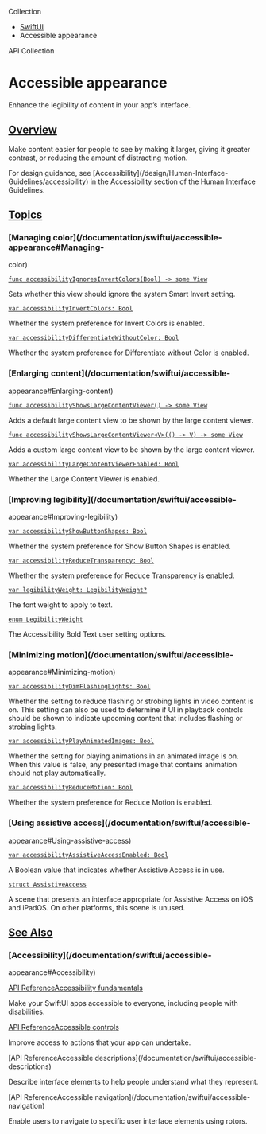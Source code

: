 Collection

  * [ SwiftUI ](/documentation/swiftui)
  * Accessible appearance 

API Collection

# Accessible appearance

Enhance the legibility of content in your app’s interface.

## [Overview](/documentation/swiftui/accessible-appearance#Overview)

Make content easier for people to see by making it larger, giving it greater
contrast, or reducing the amount of distracting motion.

For design guidance, see [Accessibility](/design/Human-Interface-
Guidelines/accessibility) in the Accessibility section of the Human Interface
Guidelines.

## [Topics](/documentation/swiftui/accessible-appearance#topics)

### [Managing color](/documentation/swiftui/accessible-appearance#Managing-
color)

[`func accessibilityIgnoresInvertColors(Bool) -> some
View`](/documentation/swiftui/view/accessibilityignoresinvertcolors\(_:\))

Sets whether this view should ignore the system Smart Invert setting.

[`var accessibilityInvertColors:
Bool`](/documentation/swiftui/environmentvalues/accessibilityinvertcolors)

Whether the system preference for Invert Colors is enabled.

[`var accessibilityDifferentiateWithoutColor:
Bool`](/documentation/swiftui/environmentvalues/accessibilitydifferentiatewithoutcolor)

Whether the system preference for Differentiate without Color is enabled.

### [Enlarging content](/documentation/swiftui/accessible-
appearance#Enlarging-content)

[`func accessibilityShowsLargeContentViewer() -> some
View`](/documentation/swiftui/view/accessibilityshowslargecontentviewer\(\))

Adds a default large content view to be shown by the large content viewer.

[`func accessibilityShowsLargeContentViewer<V>(() -> V) -> some
View`](/documentation/swiftui/view/accessibilityshowslargecontentviewer\(_:\))

Adds a custom large content view to be shown by the large content viewer.

[`var accessibilityLargeContentViewerEnabled:
Bool`](/documentation/swiftui/environmentvalues/accessibilitylargecontentviewerenabled)

Whether the Large Content Viewer is enabled.

### [Improving legibility](/documentation/swiftui/accessible-
appearance#Improving-legibility)

[`var accessibilityShowButtonShapes:
Bool`](/documentation/swiftui/environmentvalues/accessibilityshowbuttonshapes)

Whether the system preference for Show Button Shapes is enabled.

[`var accessibilityReduceTransparency:
Bool`](/documentation/swiftui/environmentvalues/accessibilityreducetransparency)

Whether the system preference for Reduce Transparency is enabled.

[`var legibilityWeight:
LegibilityWeight?`](/documentation/swiftui/environmentvalues/legibilityweight)

The font weight to apply to text.

[`enum LegibilityWeight`](/documentation/swiftui/legibilityweight)

The Accessibility Bold Text user setting options.

### [Minimizing motion](/documentation/swiftui/accessible-
appearance#Minimizing-motion)

[`var accessibilityDimFlashingLights:
Bool`](/documentation/swiftui/environmentvalues/accessibilitydimflashinglights)

Whether the setting to reduce flashing or strobing lights in video content is
on. This setting can also be used to determine if UI in playback controls
should be shown to indicate upcoming content that includes flashing or
strobing lights.

[`var accessibilityPlayAnimatedImages:
Bool`](/documentation/swiftui/environmentvalues/accessibilityplayanimatedimages)

Whether the setting for playing animations in an animated image is on. When
this value is false, any presented image that contains animation should not
play automatically.

[`var accessibilityReduceMotion:
Bool`](/documentation/swiftui/environmentvalues/accessibilityreducemotion)

Whether the system preference for Reduce Motion is enabled.

### [Using assistive access](/documentation/swiftui/accessible-
appearance#Using-assistive-access)

[`var accessibilityAssistiveAccessEnabled:
Bool`](/documentation/swiftui/environmentvalues/accessibilityassistiveaccessenabled)

A Boolean value that indicates whether Assistive Access is in use.

[`struct AssistiveAccess`](/documentation/swiftui/assistiveaccess)

A scene that presents an interface appropriate for Assistive Access on iOS and
iPadOS. On other platforms, this scene is unused.

## [See Also](/documentation/swiftui/accessible-appearance#see-also)

### [Accessibility](/documentation/swiftui/accessible-
appearance#Accessibility)

[API ReferenceAccessibility
fundamentals](/documentation/swiftui/accessibility-fundamentals)

Make your SwiftUI apps accessible to everyone, including people with
disabilities.

[API ReferenceAccessible controls](/documentation/swiftui/accessible-controls)

Improve access to actions that your app can undertake.

[API ReferenceAccessible descriptions](/documentation/swiftui/accessible-
descriptions)

Describe interface elements to help people understand what they represent.

[API ReferenceAccessible navigation](/documentation/swiftui/accessible-
navigation)

Enable users to navigate to specific user interface elements using rotors.

